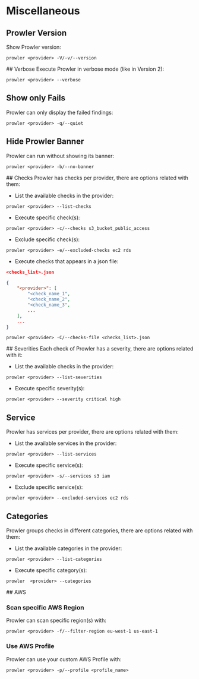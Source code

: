 # Miscellaneous
## Prowler Version
Show Prowler version:
```console
prowler <provider> -V/-v/--version
```
## Verbose
Execute Prowler in verbose mode (like in Version 2):
```console
prowler <provider> --verbose
```
## Show only Fails
Prowler can only display the failed findings:
```console
prowler <provider> -q/--quiet
```
## Hide Prowler Banner
Prowler can run without showing its banner:
```console
prowler <provider> -b/--no-banner
```
## Checks
Prowler has checks per provider, there are options related with them:

- List the available checks in the provider:
```console
prowler <provider> --list-checks
```
- Execute specific check(s):
```console
prowler <provider> -c/--checks s3_bucket_public_access
```
- Exclude specific check(s):
```console
prowler <provider> -e/--excluded-checks ec2 rds
```
- Execute checks that appears in a json file:
```json
<checks_list>.json

{
    "<provider>": [
        "<check_name_1",
        "<check_name_2",
        "<check_name_3",
        ...
    ],
    ...
}
```
```console
prowler <provider> -C/--checks-file <checks_list>.json
```

## Severities
Each check of Prowler has a severity, there are options related with it:

- List the available checks in the provider:
```console
prowler <provider> --list-severities
```
- Execute specific severity(s):
```console
prowler <provider> --severity critical high
```

## Service
Prowler has services per provider, there are options related with them:

- List the available services in the provider:
```console
prowler <provider> --list-services
```
- Execute specific service(s):
```console
prowler <provider> -s/--services s3 iam
```
- Exclude specific service(s):
```console
prowler <provider> --excluded-services ec2 rds
```

## Categories
Prowler groups checks in different categories, there are options related with them:

- List the available categories in the provider:
```console
prowler <provider> --list-categories
```
- Execute specific category(s):
```console
prowler  <provider> --categories
```

## AWS

### Scan specific AWS Region
Prowler can scan specific region(s) with:
```console
prowler <provider> -f/--filter-region eu-west-1 us-east-1
```
### Use AWS Profile
Prowler can use your custom AWS Profile with:
```console
prowler <provider> -p/--profile <profile_name>
```
